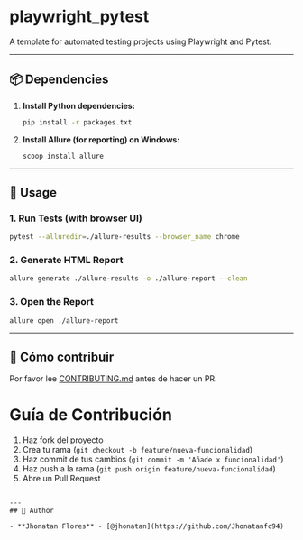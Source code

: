 # playwright_pytest

A template for automated testing projects using Playwright and Pytest.

---

## 📦 Dependencies

1. **Install Python dependencies:**
    ```bash
    pip install -r packages.txt
    ```
2. **Install Allure (for reporting) on Windows:**
    ```bash
    scoop install allure
    ```

---

## 🚀 Usage

### 1. Run Tests (with browser UI)
```bash
pytest --alluredir=./allure-results --browser_name chrome
```

### 2. Generate HTML Report
```bash
allure generate ./allure-results -o ./allure-report --clean
```

### 3. Open the Report
```bash
allure open ./allure-report
```

---
## 🤝 Cómo contribuir
Por favor lee [CONTRIBUTING.md](CONTRIBUTING.md) antes de hacer un PR.

# Guía de Contribución

1. Haz fork del proyecto
2. Crea tu rama (`git checkout -b feature/nueva-funcionalidad`)
3. Haz commit de tus cambios (`git commit -m 'Añade x funcionalidad'`)
4. Haz push a la rama (`git push origin feature/nueva-funcionalidad`)
5. Abre un Pull Request
```

---
## 👤 Author

- **Jhonatan Flores** - [@jhonatan](https://github.com/Jhonatanfc94)